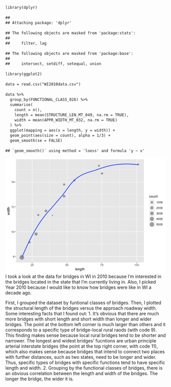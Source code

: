     library(dplyr)

    ## 
    ## Attaching package: 'dplyr'

    ## The following objects are masked from 'package:stats':
    ## 
    ##     filter, lag

    ## The following objects are masked from 'package:base':
    ## 
    ##     intersect, setdiff, setequal, union

    library(ggplot2)

    data = read.csv("WI2010data.csv")

    data %>% 
      group_by(FUNCTIONAL_CLASS_026) %>% 
      summarise(
        count = n(),
        length = mean(STRUCTURE_LEN_MT_049, na.rm = TRUE),
        width = mean(APPR_WIDTH_MT_032, na.rm = TRUE)
      ) %>% 
      ggplot(mapping = aes(x = length, y = width)) +
      geom_point(aes(size = count), alpha = 1/3) +
      geom_smooth(se = FALSE)

    ## `geom_smooth()` using method = 'loess' and formula 'y ~ x'

![](README_files/figure-markdown_strict/unnamed-chunk-1-1.png) I took a
look at the data for bridges in WI in 2010 because I’m interested in the
bridges located in the state that I’m currently living in. Also, I
picked Year 2010 because I would like to know how bridges were like in
WI a decade ago.

First, I grouped the dataset by funtional classes of bridges. Then, I
plotted the structural length of the bridges versus the approach roadway
width. Some interesting facts that I found out: 1. It’s obvious that
there are much more bridges with short length and short width than
longer and wider bridges. The point at the bottom left corner is much
larger than others and it corresponds to a specific type of bridge-local
rural raods (with code 9). This finding makes sense because local rural
bridges tend to be shorter and narrower. The longest and widest bridges’
fucntions are urban principle arterial interstate bridges (the point at
the top right corner, with code 11), which also makes sense because
bridges that intend to connect two places with further distances, such
as two states, need to be longer and wider. Thus, specific types of
bridges with specific functions tend to have specific length and width.
2. Grouping by the functional classes of bridges, there is an obvious
correlation between the length and width of the bridges. The longer the
bridge, the wider it is.
